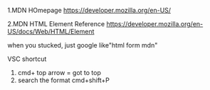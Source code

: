1.MDN HOmepage
https://developer.mozilla.org/en-US/

2.MDN HTML Element Reference
https://developer.mozilla.org/en-US/docs/Web/HTML/Element

when you stucked, just google like"html form mdn"

VSC shortcut

1. cmd+ top arrow = got to top
2. search the format
   cmd+shift+P
